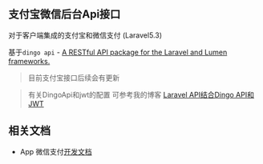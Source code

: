 ## 支付宝微信后台Api接口

对于客户端集成的支付宝和微信支付 (Laravel5.3)

基于`dingo api` - [A RESTful API package for the Laravel and Lumen frameworks.](https://github.com/dingo/api)

> 目前支付宝接口后续会有更新

> 有关DingoApi和jwt的配置 可参考我的博客 [Laravel API结合Dingo API和JWT](http://jellybook.me/articles/2017/03/laravel-jwt-api)

## 相关文档

- App 微信支付[开发文档](https://pay.weixin.qq.com/wiki/doc/api/app/app.php?chapter=8_1)